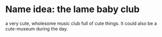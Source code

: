 # Name idea: the lame baby club

a very cute, wholesome music club full of cute things. It could also be a cute-museum during the day. 